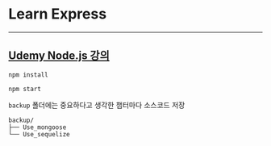 # Learn Express

___

## [Udemy Node.js 강의](https://www.udemy.com/course/nodejs-mvc-rest-apis-graphql-deno/)

```
npm install
```

```
npm start
```

`backup` 폴더에는 중요하다고 생각한 챕터마다 소스코드 저장
```
backup/
├── Use_mongoose
└── Use_sequelize
```

